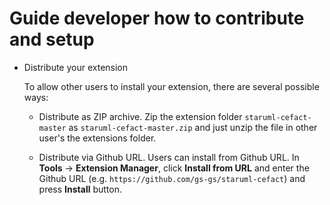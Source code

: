 # Guide developer how to contribute and setup

-	Distribute your extension[](https://docs.staruml.io/developing-extensions/getting-started#distribute-your-extension)

	To allow other users to install your extension, there are several possible ways:

	-   Distribute as ZIP archive. Zip the extension folder `staruml-cefact-master` as `staruml-cefact-master.zip` and just unzip the file in other user's the extensions folder.
	
    -   Distribute via Github URL. Users can install from Github URL. In **Tools** -> **Extension Manager**, click **Install from URL** and enter the Github URL (e.g. `https://github.com/gs-gs/staruml-cefact`) and press **Install** button.    